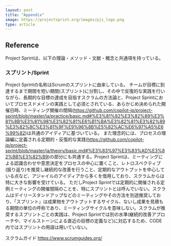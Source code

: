 ```yaml
---
layout: post
title: "Appendix"
image: https://projectsprint.org/images/pjs_logo.png
type: article
---
```


## Reference

Project Sprintは、以下の理論・メソッド・文献・概念と共通項を持っている。

### スプリント/Sprint

Project Sprintの名称はScrumのスプリントに由来している。
チームが目標に到達するまで期間を短い期間(スプリント)に分割し、その中で反復的な実践を行いながら、長期的な目標の達成を目指すスクラムの方法論と、Project Sprintにおいてプロセスドメインの実践として必須とされている、あらかじめ決められた開催日時、ミーティング開催の間隔(https://github.com/copilot-jp/project-sprint/blob/master/ja/practice/basic.md#%E3%81%82%E3%82%89%E3%81%8B%E3%81%98%E3%82%81%E6%B1%BA%E3%82%81%E3%82%89%E3%82%8C%E3%81%9F%E9%96%8B%E5%82%AC%E6%97%A5%E6%99%82)は共通のアイディアに基づいている。
また理念的には、プロセスの理論編に定義される定期的・反復的な実践(https://github.com/copilot-jp/project-sprint/blob/master/ja/theory/basic.md#%E3%83%97%E3%83%AD%E3%82%BB%E3%82%B9)の部分にも共通する。Project Sprintは、ミーティングによる認識合わせや意思決定をプロセスの中心に置くこと、レトロスペクティブ(振り返り)を推奨し継続的な改善を行うこと、定期的なアウトプットを中心している点など、アジャイルのアイディアから多くを借用しており、スクラムからは特に大きな影響を受けている。
ただしProject Sprintでは定期的に開催される定例ミーティングの開催間隔のことを、特にスプリントとは呼んでいない。スクラムはデイリースタンドアップなどのミーティングやその方法を別途推奨しており、「スプリント」は成果物をアウトプットするサイクル、ないし成果を見積もる期間の単位の呼称であり、ミーティングサイクルを意味しない。スクラムが推奨するスプリントごとの実践は、Project Sprintでは別の水準(継続的改善アプローチや、マイルストーンによる直近の目標の定義など)に対応するため、CODE内ではスプリントの用語は用いていない。

スクラムガイド
https://www.scrumguides.org/
